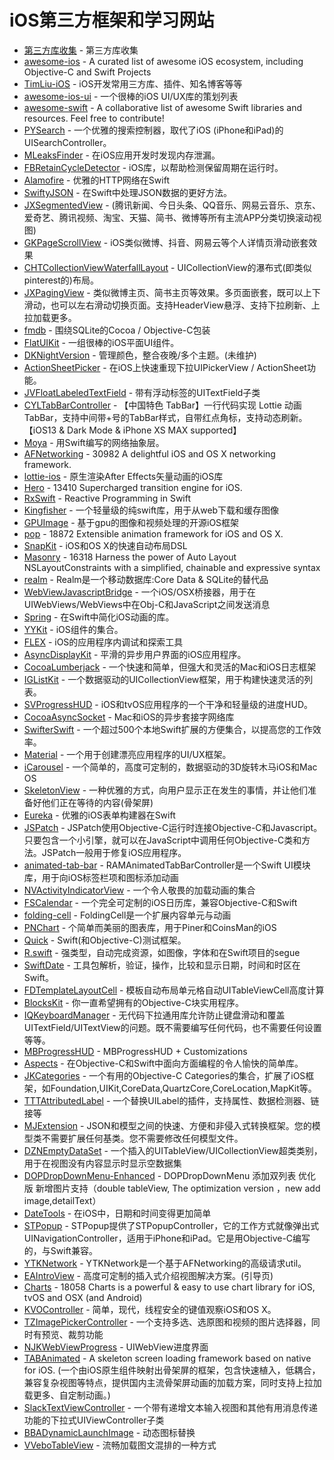 # iOS第三方框架和学习网站
- [第三方库收集](https://www.jianshu.com/p/caf4ab249ebc) - 第三方库收集
-   [awesome-ios](https://github.com/vsouza/awesome-ios) - A curated list of awesome iOS ecosystem, including Objective-C and Swift Projects
- [TimLiu-iOS](https://github.com/Tim9Liu9/TimLiu-iOS) - iOS开发常用三方库、插件、知名博客等等
- [awesome-ios-ui](https://github.com/cjwirth/awesome-ios-ui) - 一个很棒的iOS UI/UX库的策划列表
- [awesome-swift](https://github.com/matteocrippa/awesome-swift) - A collaborative list of awesome Swift libraries and resources. Feel free to contribute!
- [PYSearch](https://github.com/ko1o/PYSearch) - 一个优雅的搜索控制器，取代了iOS (iPhone和iPad)的UISearchController。
- [MLeaksFinder](https://github.com/Tencent/MLeaksFinder) - 在iOS应用开发时发现内存泄漏。
- [FBRetainCycleDetector](https://github.com/facebook/FBRetainCycleDetector) - iOS库，以帮助检测保留周期在运行时。
- [Alamofire](https://github.com/Alamofire/Alamofire) - 优雅的HTTP网络在Swift
- [SwiftyJSON](https://github.com/SwiftyJSON/SwiftyJSON) - 在Swift中处理JSON数据的更好方法。
- [JXSegmentedView](https://github.com/pujiaxin33/JXSegmentedView) - (腾讯新闻、今日头条、QQ音乐、网易云音乐、京东、爱奇艺、腾讯视频、淘宝、天猫、简书、微博等所有主流APP分类切换滚动视图)
- [GKPageScrollView](https://github.com/QuintGao/GKPageScrollView) - iOS类似微博、抖音、网易云等个人详情页滑动嵌套效果
- [CHTCollectionViewWaterfallLayout](https://github.com/chiahsien/CHTCollectionViewWaterfallLayout) - UICollectionView的瀑布式(即类似pinterest的)布局。
- [JXPagingView](https://github.com/pujiaxin33/JXPagingView) - 类似微博主页、简书主页等效果。多页面嵌套，既可以上下滑动，也可以左右滑动切换页面。支持HeaderView悬浮、支持下拉刷新、上拉加载更多。
- [fmdb](https://github.com/ccgus/fmdb) - 围绕SQLite的Cocoa / Objective-C包装
- [FlatUIKit](https://github.com/Grouper/FlatUIKit) - 一组很棒的iOS平面UI组件。
- [DKNightVersion](https://github.com/Draveness/DKNightVersion) - 管理颜色，整合夜晚/多个主题。(未维护)
- [ActionSheetPicker](https://github.com/skywinder/ActionSheetPicker-3.0) - 在iOS上快速重现下拉UIPickerView / ActionSheet功能。
- [JVFloatLabeledTextField](https://github.com/jverdi/JVFloatLabeledTextField) - 带有浮动标签的UITextField子类
- [CYLTabBarController](https://github.com/ChenYilong/CYLTabBarController) - 【中国特色 TabBar】一行代码实现 Lottie 动画TabBar，支持中间带+号的TabBar样式，自带红点角标，支持动态刷新。【iOS13 & Dark Mode & iPhone XS MAX supported】
- [Moya](https://github.com/Moya/Moya) - 用Swift编写的网络抽象层。
-   [AFNetworking](https://github.com/AFNetworking/AFNetworking) - 30982 A delightful iOS and OS X networking framework.
- [lottie-ios](https://github.com/airbnb/lottie-ios) - 原生渲染After Effects矢量动画的iOS库
-   [Hero](https://link.juejin.cn?target=https%3A%2F%2Fgithub.com%2Flkzhao%2FHero.git "https://github.com/lkzhao/Hero.git") - 13410 Supercharged transition engine for iOS.
- [RxSwift](https://github.com/ReactiveX/RxSwift) - Reactive Programming in Swift
- [Kingfisher](https://github.com/onevcat/Kingfisher) - 一个轻量级的纯swift库，用于从web下载和缓存图像
- [GPUImage](https://github.com/BradLarson/GPUImage) - 基于gpu的图像和视频处理的开源iOS框架
-   [pop](https://link.juejin.cn?target=https%3A%2F%2Fgithub.com%2Ffacebook%2Fpop.git "https://github.com/facebook/pop.git") - 18872 Extensible animation framework for iOS and OS X.
- [SnapKit](https://github.com/SnapKit/SnapKit) - iOS和OS X的快速自动布局DSL
-   [Masonry](https://link.juejin.cn?target=https%3A%2F%2Fgithub.com%2Fcloudkite%2FMasonry.git "https://github.com/cloudkite/Masonry.git") - 16318 Harness the power of Auto Layout NSLayoutConstraints with a simplified, chainable and expressive syntax
- [realm](https://github.com/realm/realm-swift) - Realm是一个移动数据库:Core Data & SQLite的替代品
- [WebViewJavascriptBridge](https://github.com/marcuswestin/WebViewJavascriptBridge) - 一个iOS/OSX桥接器，用于在UIWebViews/WebViews中在Obj-C和JavaScript之间发送消息
- [Spring](https://github.com/MengTo/Spring) - 在Swift中简化iOS动画的库。
- [YYKit](https://github.com/ibireme/YYKit) - iOS组件的集合。
- [FLEX](https://github.com/FLEXTool/FLEX) - iOS的应用程序内调试和探索工具
- [AsyncDisplayKit](https://github.com/facebookarchive/AsyncDisplayKit) - 平滑的异步用户界面的iOS应用程序。
- [CocoaLumberjack](https://github.com/CocoaLumberjack/CocoaLumberjack) - 一个快速和简单，但强大和灵活的Mac和iOS日志框架
- [IGListKit](https://github.com/Instagram/IGListKit) - 一个数据驱动的UICollectionView框架，用于构建快速灵活的列表。
- [SVProgressHUD](https://github.com/SVProgressHUD/SVProgressHUD) - iOS和tvOS应用程序的一个干净和轻量级的进度HUD。
- [CocoaAsyncSocket](https://github.com/robbiehanson/CocoaAsyncSocket) - Mac和iOS的异步套接字网络库
- [SwifterSwift](https://github.com/SwifterSwift/SwifterSwift) - 一个超过500个本地Swift扩展的方便集合，以提高您的工作效率。
- [Material](https://github.com/CosmicMind/Material) - 一个用于创建漂亮应用程序的UI/UX框架。
- [iCarousel](https://github.com/nicklockwood/iCarousel) - 一个简单的，高度可定制的，数据驱动的3D旋转木马iOS和Mac OS
- [SkeletonView](https://github.com/Juanpe/SkeletonView) - 一种优雅的方式，向用户显示正在发生的事情，并让他们准备好他们正在等待的内容(骨架屏)
- [Eureka](https://github.com/xmartlabs/Eureka) - 优雅的iOS表单构建器在Swift
- [JSPatch](https://github.com/bang590/JSPatch) - JSPatch使用Objective-C运行时连接Objective-C和Javascript。只要包含一个小引擎，就可以在JavaScript中调用任何Objective-C类和方法。JSPatch一般用于修复iOS应用程序。
- [animated-tab-bar](https://github.com/Ramotion/animated-tab-bar) - RAMAnimatedTabBarController是一个Swift UI模块库，用于向iOS标签栏项和图标添加动画
- [NVActivityIndicatorView](https://github.com/ninjaprox/NVActivityIndicatorView) - 一个令人敬畏的加载动画的集合
- [FSCalendar](https://github.com/WenchaoD/FSCalendar) - 一个完全可定制的iOS日历库，兼容Objective-C和Swift
- [folding-cell](https://github.com/Ramotion/folding-cell) - FoldingCell是一个扩展内容单元与动画
- [PNChart](https://github.com/kevinzhow/PNChart) - 个简单而美丽的图表库，用于Piner和CoinsMan的iOS
- [Quick](https://github.com/Quick/Quick) - Swift(和Objective-C)测试框架。
- [R.swift](https://github.com/mac-cain13/R.swift) - 强类型，自动完成资源，如图像，字体和在Swift项目的segue
- [SwiftDate](https://github.com/malcommac/SwiftDate) - 工具包解析，验证，操作，比较和显示日期，时间和时区在Swift。
- [FDTemplateLayoutCell](https://github.com/forkingdog/UITableView-FDTemplateLayoutCell) - 模板自动布局单元格自动UITableViewCell高度计算
- [BlocksKit](https://github.com/BlocksKit/BlocksKit) - 你一直希望拥有的Objective-C块实用程序。
- [IQKeyboardManager](https://github.com/hackiftekhar/IQKeyboardManager) - 无代码下拉通用库允许防止键盘滑动和覆盖UITextField/UITextView的问题。既不需要编写任何代码，也不需要任何设置等等。
- [MBProgressHUD](https://github.com/jdg/MBProgressHUD) - MBProgressHUD + Customizations
- [Aspects](https://github.com/steipete/Aspects) - 在Objective-C和Swift中面向方面编程的令人愉快的简单库。
- [JKCategories](https://github.com/shaojiankui/JKCategories) - 一个有用的Objective-C Categories的集合，扩展了iOS框架，如Foundation,UIKit,CoreData,QuartzCore,CoreLocation,MapKit等。
- [TTTAttributedLabel](https://github.com/TTTAttributedLabel/TTTAttributedLabel) - 一个替换UILabel的插件，支持属性、数据检测器、链接等
- [MJExtension](https://github.com/CoderMJLee/MJExtension) - JSON和模型之间的快速、方便和非侵入式转换框架。您的模型类不需要扩展任何基类。您不需要修改任何模型文件。
- [DZNEmptyDataSet](https://github.com/dzenbot/DZNEmptyDataSet) - 一个插入的UITableView/UICollectionView超类类别，用于在视图没有内容显示时显示空数据集
- [DOPDropDownMenu-Enhanced](https://github.com/12207480/DOPDropDownMenu-Enhanced) - DOPDropDownMenu 添加双列表 优化版 新增图片支持（double tableView, The optimization version ，new add image,detailText）
- [DateTools](https://github.com/MatthewYork/DateTools) - 在iOS中，日期和时间变得更加简单
- [STPopup](https://github.com/kevin-lyn/STPopup) - STPopup提供了STPopupController，它的工作方式就像弹出式UINavigationController，适用于iPhone和iPad。它是用Objective-C编写的，与Swift兼容。
- [YTKNetwork](https://github.com/kanyun-inc/YTKNetwork) - YTKNetwork是一个基于AFNetworking的高级请求util。
- [EAIntroView](https://github.com/ealeksandrov/EAIntroView) - 高度可定制的插入式介绍视图解决方案。(引导页)
-   [Charts](https://link.juejin.cn?target=https%3A%2F%2Fgithub.com%2Fdanielgindi%2FCharts.git "https://github.com/danielgindi/Charts.git") - 18058 Charts is a powerful & easy to use chart library for iOS, tvOS and OSX (and Android)
- [KVOController](https://github.com/facebookarchive/KVOController) - 简单，现代，线程安全的键值观察iOS和OS X。
- [TZImagePickerController](https://github.com/banchichen/TZImagePickerController) - 一个支持多选、选原图和视频的图片选择器，同时有预览、裁剪功能
- [NJKWebViewProgress](https://github.com/ninjinkun/NJKWebViewProgress) - UIWebView进度界面
-   [TABAnimated](https://github.com/tigerAndBull/TABAnimated) - A skeleton screen loading framework based on native for iOS. (一个由iOS原生组件映射出骨架屏的框架，包含快速植入，低耦合，兼容复杂视图等特点，提供国内主流骨架屏动画的加载方案，同时支持上拉加载更多、自定制动画。)
- [SlackTextViewController](https://github.com/slackhq/SlackTextViewController) - 一个带有递增文本输入视图和其他有用消息传递功能的下拉式UIViewController子类
-   [BBADynamicLaunchImage](https://link.juejin.cn?target=https%3A%2F%2Fgithub.com%2Fiversonxh%2FDynamicLaunchImage "https://github.com/iversonxh/DynamicLaunchImage") - 动态图标替换
-   [VVeboTableView](https://github.com/johnil/VVeboTableViewDemo "https://github.com/johnil/VVeboTableViewDemo") - 流畅加载图文混排的一种方式
